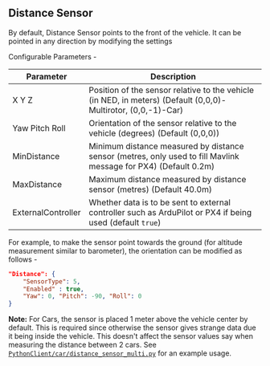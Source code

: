 ## Distance Sensor

By default, Distance Sensor points to the front of the vehicle. It can be pointed in any direction by modifying the settings

Configurable Parameters -

Parameter           | Description
--------------------|------------
X Y Z               | Position of the sensor relative to the vehicle (in NED, in meters) (Default (0,0,0)-Multirotor, (0,0,-1)-Car)
Yaw Pitch Roll      | Orientation of the sensor relative to the vehicle (degrees) (Default (0,0,0))
MinDistance         | Minimum distance measured by distance sensor (metres, only used to fill Mavlink message for PX4) (Default 0.2m)
MaxDistance         | Maximum distance measured by distance sensor (metres) (Default 40.0m)
ExternalController  | Whether data is to be sent to external controller such as ArduPilot or PX4 if being used (default `true`)

For example, to make the sensor point towards the ground (for altitude measurement similar to barometer), the orientation can be modified as follows -

```json
"Distance": {
    "SensorType": 5,
    "Enabled" : true,
    "Yaw": 0, "Pitch": -90, "Roll": 0
}
```

**Note:** For Cars, the sensor is placed 1 meter above the vehicle center by default. This is required since otherwise the sensor gives strange data due it being inside the vehicle. This doesn't affect the sensor values say when measuring the distance between 2 cars. See [`PythonClient/car/distance_sensor_multi.py`](https://cosysgit.uantwerpen.be/sensorsimulation/airsim/-/tree/master/PythonClient/car/distance_sensor_multi.py) for an example usage.